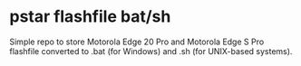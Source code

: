 # pstar flashfile bat/sh
Simple repo to store Motorola Edge 20 Pro and Motorola Edge S Pro flashfile converted to .bat (for Windows) and .sh (for UNIX-based systems).
